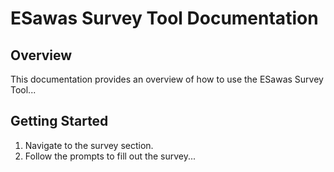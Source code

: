 # ESawas Survey Tool Documentation

## Overview
This documentation provides an overview of how to use the ESawas Survey Tool...

## Getting Started
1. Navigate to the survey section.
2. Follow the prompts to fill out the survey...
